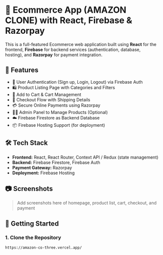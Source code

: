 # 🛒 Ecommerce App (AMAZON CLONE) with React, Firebase & Razorpay

This is a full-featured Ecommerce web application built using **React** for the frontend, **Firebase** for backend services (authentication, database, hosting), and **Razorpay** for payment integration.

## 🚀 Features

- 🔐 User Authentication (Sign up, Login, Logout) via Firebase Auth
- 🛍️ Product Listing Page with Categories and Filters
- 🛒 Add to Cart & Cart Management
- 🧾 Checkout Flow with Shipping Details
- 💳 Secure Online Payments using Razorpay
- 🧑‍💼 Admin Panel to Manage Products (Optional)
- ☁️ Firebase Firestore as Backend Database
- 📦 Firebase Hosting Support (for deployment)

## 🛠️ Tech Stack

- **Frontend:** React, React Router, Context API / Redux (state management)
- **Backend:** Firebase Firestore, Firebase Auth
- **Payment Gateway:** Razorpay
- **Deployment:** Firebase Hosting

## 📷 Screenshots

> Add screenshots here of homepage, product list, cart, checkout, and payment

## 🔧 Getting Started

### 1. Clone the Repository

```bash
https://amazon-co-three.vercel.app/

